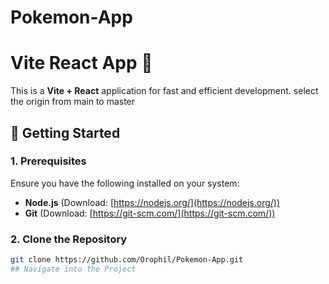 # Pokemon-App

# Vite React App 🚀

This is a **Vite + React** application for fast and efficient development.
select the origin from main to master 

## 📌 Getting Started

### **1. Prerequisites**
Ensure you have the following installed on your system:
- **Node.js** (Download: [https://nodejs.org/](https://nodejs.org/))
- **Git** (Download: [https://git-scm.com/](https://git-scm.com/))

### **2. Clone the Repository**
```sh
git clone https://github.com/Orophil/Pokemon-App.git
## Navigate into the Project
 
